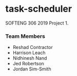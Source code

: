 # task-scheduler
SOFTENG 306 2019 Project 1.

### Team Members
- Reshad Contractor
- Harrison Leach
- Nidhinesh Nand
- Jed Robertson
- Jordan Sim-Smith
